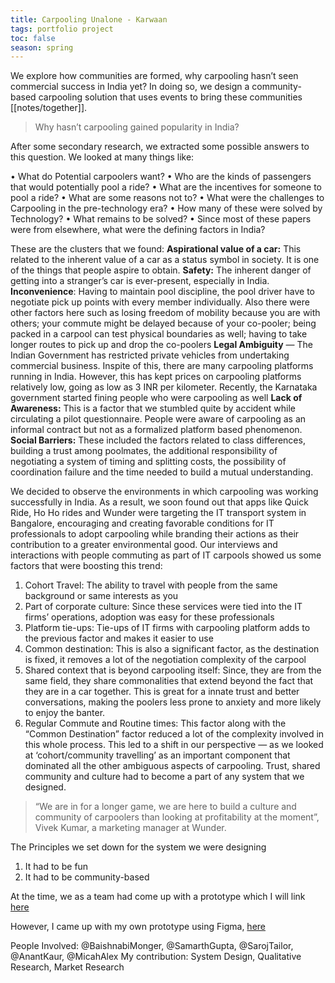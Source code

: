 ```yaml
---
title: Carpooling Unalone - Karwaan
tags: portfolio project
toc: false
season: spring
---
```


We explore how communities are formed, why carpooling hasn’t seen commercial success in India yet? In doing so, we design a community-based carpooling solution that uses events to bring these communities [[notes/together]].

>Why hasn’t carpooling gained popularity in India?

After some secondary research, we extracted some possible answers to this question. We looked at many things like:

•	What do Potential carpoolers want?
•	Who are the kinds of passengers that would potentially pool a ride?
•	What are the incentives for someone to pool a ride?
•	What are some reasons not to?
•	What were the challenges to Carpooling in the pre-technology era?
•	How many of these were solved by Technology?
•	What remains to be solved?
•	Since most of these papers were from elsewhere, what were the defining factors in India?

These are the clusters that we found:
**Aspirational value of a car:** This related to the inherent value of a car as a status symbol in society. It is one of the things that people aspire to obtain.
**Safety:** The inherent danger of getting into a stranger’s car is ever-present, especially in India.
**Inconvenience**: Having to maintain pool discipline, the pool driver have to negotiate pick up points with every member individually. Also there were other factors here such as losing freedom of mobility because you are with others; your commute might be delayed because of your co-pooler; being packed in a carpool can test physical boundaries as well; having to take longer routes to pick up and drop the co-poolers
**Legal Ambiguity** — The Indian Government has restricted private vehicles from undertaking commercial business. Inspite of this, there are many carpooling platforms running in India. However, this has kept prices on carpooling platforms relatively low, going as low as 3 INR per kilometer. Recently, the Karnataka government started fining people who were carpooling as well
**Lack of Awareness:** This is a factor that we stumbled quite by accident while circulating a pilot questionnaire. People were aware of carpooling as an informal contract but not as a formalized platform based phenomenon.
**Social Barriers:** These included the factors related to class differences, building a trust among poolmates, the additional responsibility of negotiating a system of timing and splitting costs, the possibility of coordination failure and the time needed to build a mutual understanding.

We decided to observe the environments in which carpooling was working successfully in India. As a result, we soon found out that apps like Quick Ride, Ho Ho rides and Wunder were targeting the IT transport system in Bangalore, encouraging and creating favorable conditions for IT professionals to adopt carpooling while branding their actions as their contribution to a greater environmental good.
Our interviews and interactions with people commuting as part of IT carpools showed us some factors that were boosting this trend:
1. Cohort Travel: The ability to travel with people from the same background or same interests as you
2. Part of corporate culture: Since these services were tied into the IT firms’ operations, adoption was easy for these professionals
3. Platform tie-ups: Tie-ups of IT firms with carpooling platform adds to the previous factor and makes it easier to use
4. Common destination: This is also a significant factor, as the destination is fixed, it removes a lot of the negotiation complexity of the carpool
5. Shared context that is beyond carpooling itself: Since, they are from the same field, they share commonalities that extend beyond the fact that they are in a car together. This is great for a innate trust and better conversations, making the poolers less prone to anxiety and more likely to enjoy the banter.
6. Regular Commute and Routine times: This factor along with the “Common Destination” factor reduced a lot of the complexity involved in this whole process.
This led to a shift in our perspective — as we looked at ‘cohort/community travelling’ as an important component that dominated all the other ambiguous aspects of carpooling. Trust, shared community and culture had to become a part of any system that we designed.

>“We are in for a longer game, we are here to build a culture and community of carpoolers than looking at profitability at the moment”,
Vivek Kumar, a marketing manager at Wunder.

The Principles we set down for the system we were designing
1.	It had to be fun
2.	It had to be community-based

At the time, we as a team had come up with a prototype which I will link [here](https://medium.com/exploring-ride-sharing-systems-at-scale/creating-a-community-based-carpooling-system-afbac6b732cb)

However, I came up with my own prototype using Figma, [here](https://www.figma.com/file/lGZklLSlFA2yjPxmcyykud/Karwaan?node-id=1%3A2318)

People Involved: @BaishnabiMonger, @SamarthGupta, @SarojTailor, @AnantKaur, @MicahAlex
My contribution: System Design, Qualitative Research, Market Research